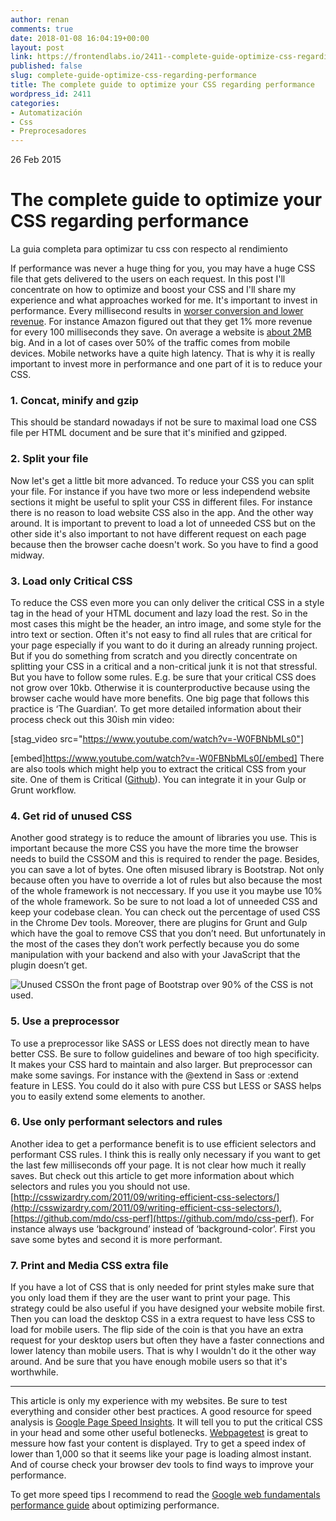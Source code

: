 ```yaml
---
author: renan
comments: true
date: 2018-01-08 16:04:19+00:00
layout: post
link: https://frontendlabs.io/2411--complete-guide-optimize-css-regarding-performance
published: false
slug: complete-guide-optimize-css-regarding-performance
title: The complete guide to optimize your CSS regarding performance
wordpress_id: 2411
categories:
- Automatización
- Css
- Preprocesadores
---
```


26 Feb 2015


# The complete guide to optimize your CSS regarding performance
La guia completa para optimizar tu css con respecto al rendimiento


If performance was never a huge thing for you, you may have a huge CSS file that gets delivered to the users on each request. In this post I'll concentrate on how to optimize and boost your CSS and I'll share my experience and what approaches worked for me. It's important to invest in performance. Every millisecond results in [worser conversion and lower revenue](http://mashable.com/2012/11/22/slow-websites/). For instance Amazon figured out that they get 1% more revenue for every 100 milliseconds they save. On average a website is [about 2MB](http://httparchive.org/trends.php) big. And in a lot of cases over 50% of the traffic comes from mobile devices. Mobile networks have a quite high latency. That is why it is really important to invest more in performance and one part of it is to reduce your CSS.


### 1. Concat, minify and gzip


This should be standard nowadays if not be sure to maximal load one CSS file per HTML document and be sure that it's minified and gzipped.


### 2. Split your file


Now let's get a little bit more advanced. To reduce your CSS you can split your file. For instance if you have two more or less independend website sections it might be useful to split your CSS in different files. For instance there is no reason to load website CSS also in the app. And the other way around. It is important to prevent to load a lot of unneeded CSS but on the other side it's also important to not have different request on each page because then the browser cache doesn't work. So you have to find a good midway.


### 3. Load only Critical CSS


To reduce the CSS even more you can only deliver the critical CSS in a style tag in the head of your HTML document and lazy load the rest. So in the most cases this might be the header, an intro image, and some style for the intro text or section. Often it's not easy to find all rules that are critical for your page especially if you want to do it during an already running project. But if you do something from scratch and you directly concentrate on splitting your CSS in a critical and a non-critical junk it is not that stressful. But you have to follow some rules. E.g. be sure that your critical CSS does not grow over 10kb. Otherwise it is counterproductive because using the browser cache would have more benefits. One big page that follows this practice is ‘The Guardian’. To get more detailed information about their process check out this 30ish min video:

[stag_video src="https://www.youtube.com/watch?v=-W0FBNbMLs0"]

[embed]https://www.youtube.com/watch?v=-W0FBNbMLs0[/embed]
There are also tools which might help you to extract the critical CSS from your site. One of them is Critical ([Github](https://github.com/addyosmani/critical)). You can integrate it in your Gulp or Grunt workflow.


### 4. Get rid of unused CSS


Another good strategy is to reduce the amount of libraries you use. This is important because the more CSS you have the more time the browser needs to build the CSSOM and this is required to render the page. Besides, you can save a lot of bytes. One often misused library is Bootstrap. Not only because often you have to override a lot of rules but also because the most of the whole framework is not neccessary. If you use it you maybe use 10% of the whole framework. So be sure to not load a lot of unneeded CSS and keep your codebase clean. You can check out the percentage of used CSS in the Chrome Dev tools. Moreover, there are plugins for Grunt and Gulp which have the goal to remove CSS that you don’t need. But unfortunately in the most of the cases they don’t work perfectly because you do some manipulation with your backend and also with your JavaScript that the plugin doesn’t get.

![Unused CSS](http://i.imgur.com/2EOW8Nk.png)On the front page of Bootstrap over 90% of the CSS is not used.


### 5. Use a preprocessor


To use a preprocessor like SASS or LESS does not directly mean to have better CSS. Be sure to follow guidelines and beware of too high specificity. It makes your CSS hard to maintain and also larger. But preprocessor can make some savings. For instance with the @extend in Sass or :extend feature in LESS. You could do it also with pure CSS but LESS or SASS helps you to easily extend some elements to another.


### 6. Use only performant selectors and rules


Another idea to get a performance benefit is to use efficient selectors and performant CSS rules. I think this is really only necessary if you want to get the last few milliseconds off your page. It is not clear how much it really saves. But check out this article to get more information about which selectors and rules you you should not use. [http://csswizardry.com/2011/09/writing-efficient-css-selectors/](http://csswizardry.com/2011/09/writing-efficient-css-selectors/), [https://github.com/mdo/css-perf](https://github.com/mdo/css-perf). For instance always use ‘background’ instead of ‘background-color’. First you save some bytes and second it is more performant.


### 7. Print and Media CSS extra file


If you have a lot of CSS that is only needed for print styles make sure that you only load them if they are the user want to print your page. This strategy could be also useful if you have designed your website mobile first. Then you can load the desktop CSS in a extra request to have less CSS to load for mobile users. The flip side of the coin is that you have an extra request for your desktop users but often they have a faster connections and lower latency than mobile users. That is why I wouldn't do it the other way around. And be sure that you have enough mobile users so that it's worthwhile.



* * *



This article is only my experience with my websites. Be sure to test everything and consider other best practices. A good resource for speed analysis is [Google Page Speed Insights](https://developers.google.com/speed/pagespeed/insights/). It will tell you to put the critical CSS in your head and some other useful botlenecks. [Webpagetest](http://www.webpagetest.org/) is great to messure how fast your content is displayed. Try to get a speed index of lower than 1,000 so that it seems like your page is loading almost instant. And of course check your browser dev tools to find ways to improve your performance.

To get more speed tips I recommend to read the [Google web fundamentals performance guide](https://developers.google.com/web/fundamentals/performance/) about optimizing performance.


